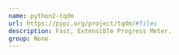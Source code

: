 ```yaml
---
name: python2-tqdm
url: https://pypi.org/project/tqdm/#files
description: Fast, Extensible Progress Meter.
group: None
---
```

